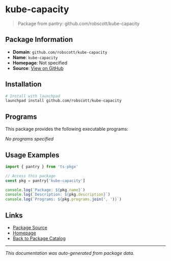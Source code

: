 # kube-capacity

> Package from pantry: github.com/robscott/kube-capacity

## Package Information

- **Domain**: `github.com/robscott/kube-capacity`
- **Name**: `kube-capacity`
- **Homepage**: Not specified
- **Source**: [View on GitHub](https://github.com/pkgxdev/pantry/tree/main/projects/github.com/robscott/kube-capacity/package.yml)

## Installation

```bash
# Install with launchpad
launchpad install github.com/robscott/kube-capacity
```

## Programs

This package provides the following executable programs:

*No programs specified*

## Usage Examples

```typescript
import { pantry } from 'ts-pkgx'

// Access this package
const pkg = pantry['kube-capacity']

console.log(`Package: ${pkg.name}`)
console.log(`Description: ${pkg.description}`)
console.log(`Programs: ${pkg.programs.join(', ')}`)
```

## Links

- [Package Source](https://github.com/pkgxdev/pantry/tree/main/projects/github.com/robscott/kube-capacity/package.yml)
- [Homepage](#)
- [Back to Package Catalog](../../../package-catalog.md)

---

*This documentation was auto-generated from package data.*
